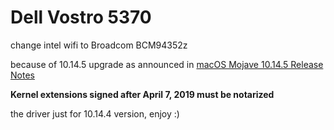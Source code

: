 # Dell Vostro 5370
change intel wifi to Broadcom BCM94352z

because of 10.14.5 upgrade as announced in [macOS Mojave 10.14.5 Release Notes](https://developer.apple.com/documentation/macos_release_notes/macos_mojave_10_14_5_release_notes)

**Kernel extensions signed after April 7, 2019 must be notarized**

the driver just for 10.14.4 version, enjoy :)
